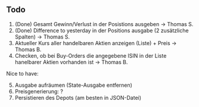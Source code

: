 ﻿## Todo

1. (Done) Gesamt Gewinn/Verlust in der Posistions ausgeben -> Thomas S.
2. (Done) Difference to yesterday in der Positions ausgabe (2 zusätzliche Spalten) -> Thomas S.
3. Aktueller Kurs aller handelbaren Aktien anzeigen (Liste) + Preis -> Thomas B.
4. Checken, ob bei Buy-Orders die angegebene ISIN in der Liste hanelbarer Aktien vorhanden ist -> Thomas B.

Nice to have:

5. Ausgabe aufräumen (State-Ausgabe entfernen)
6. Preisgenerierung: ?
7. Persistieren des Depots (am besten in JSON-Datei)

